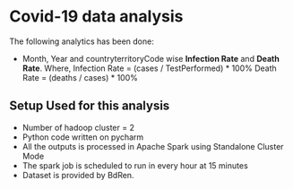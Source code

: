 # Covid-19 data analysis

The following analytics has been done:
- Month, Year and countryterritoryCode wise **Infection Rate** and **Death Rate**.
    Where,
    Infection Rate = (cases / TestPerformed) * 100%
    Death Rate = (deaths / cases) * 100%

## Setup Used for this analysis
- Number of hadoop cluster = 2
- Python code written on pycharm
- All the outputs is processed in Apache Spark using Standalone Cluster Mode
- The spark job is scheduled to run in every hour at 15 minutes
- Dataset is provided by BdRen.
